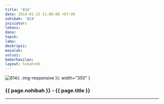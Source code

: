 ```yaml
---
title: '814'
date: 2014-01-23 11:08:00 +07:00
nohibah: '814'
inisiator:
lokasi:
dana:
topik:
lama:
deskripsi:
masalah:
solusi:
keberhasilan:
layout: hibahcmb
---
```


![814](/static/img/hibahcmb/814.png){: .img-responsive }{: width="350" }

### {{ page.nohibah }} - {{ page.title }}

---
